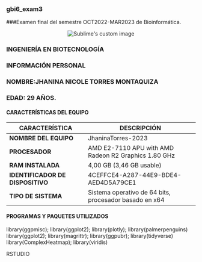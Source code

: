 ### gbi6_exam3
###Examen final del semestre OCT2022-MAR2023 de Bioinformática.
<p align="center">
  <img src="https://univercimas.com/wp-content/uploads/2021/12/Logo-de-la-Universidad-Regional-Amazonica-ikiam.png?raw=true" alt="Sublime's custom image"/>
</p>


### INGENIERÍA EN BIOTECNOLOGÍA
### INFORMACIÓN PERSONAL
### NOMBRE:JHANINA NICOLE TORRES MONTAQUIZA
### EDAD: 29 AÑOS.
#### CARACTERÍSTICAS DEL EQUIPO

| CARACTERÍSTICA | DESCRIPCIÓN |
| ------------- | ------------- |
| **NOMBRE DEL EQUIPO** | JhaninaTorres-2023 |
| **PROCESADOR**  | AMD E2-7110 APU with AMD Radeon R2 Graphics 1.80 GHz  |
| **RAM INSTALADA**  | 4,00 GB (3,46 GB usable) |
| **IDENTIFICADOR DE DISPOSITIVO** | 4CEFFCE4-A287-44E9-BDE4-AED4D5A79CE1 |
| **TIPO DE SISTEMA** | Sistema operativo de 64 bits, procesador basado en x64 |

#### PROGRAMAS Y PAQUETES UTILIZADOS
library(ggpmisc); library(ggplot2); library(plotly); library(palmerpenguins)
library(ggplot2); library(magrittr); library(ggpubr); library(tidyverse)
library(ComplexHeatmap); library(viridis)

RSTUDIO
